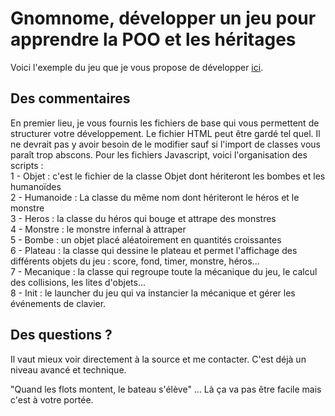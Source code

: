 # Gnomnome, développer un jeu pour apprendre la POO et les héritages  
Voici l'exemple du jeu que je vous propose de développer [ici](https://www.exlineo.com/dev/gnome).  
  
## Des commentaires  
En premier lieu, je vous fournis les fichiers de base qui vous permettent de structurer votre développement. Le fichier HTML peut être gardé tel quel. Il ne devrait pas y avoir besoin de le modifier sauf si l'import de classes vous paraît trop abscons. Pour les fichiers Javascript, voici l'organisation des scripts :  
1 - Objet : c'est le fichier de la classe Objet dont hériteront les bombes et les humanoïdes  
2 - Humanoide : La classe du même nom dont hériteront le héros et le monstre  
3 - Heros : la classe du héros qui bouge et attrape des monstres  
4 - Monstre : le monstre infernal à attraper  
5 - Bombe : un objet placé aléatoirement en quantités croissantes  
6 - Plateau : la classe qui dessine le plateau et permet l'affichage des différents objets du jeu : score, fond, timer, monstre, héros...  
7 - Mecanique : la classe qui regroupe toute la mécanique du jeu, le calcul des collisions, les lites d'objets...  
8 - Init : le launcher du jeu qui va instancier la mécanique et gérer les événements de clavier.  
  
## Des questions ?  
Il vaut mieux voir directement à la source et me contacter. C'est déjà un niveau avancé et technique.  
  
"Quand les flots montent, le bateau s'élève" ... Là ça va pas être facile mais c'est à votre portée.